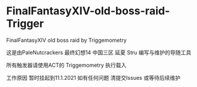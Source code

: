 # FinalFantasyXIV-old-boss-raid-Trigger
FinalFantasyXIV old boss raid by Triggemometry

这是由PaleNutcrackers 最终幻想14 中国三区 延夏 Stru 编写与维护的导随工具 

所有触发器请使用ACT的 Triggemometry 执行载入

工作原因 暂时挂起到11.1.2021
如有任何问题 清提交Issues 或等待后续维护

